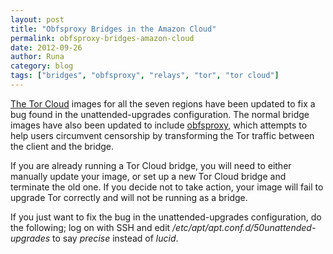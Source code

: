 ```yaml
---
layout: post
title: "Obfsproxy Bridges in the Amazon Cloud"
permalink: obfsproxy-bridges-amazon-cloud
date: 2012-09-26
author: Runa
category: blog
tags: ["bridges", "obfsproxy", "relays", "tor", "tor cloud"]
---
```


[The Tor Cloud](https://cloud.torproject.org/) images for all the seven regions have been updated to fix a bug found in the unattended-upgrades configuration. The normal bridge images have also been updated to include [obfsproxy](https://www.torproject.org/projects/obfsproxy), which attempts to help users circumvent censorship by transforming the Tor traffic between the client and the bridge.

If you are already running a Tor Cloud bridge, you will need to either manually update your image, or set up a new Tor Cloud bridge and terminate the old one. If you decide not to take action, your image will fail to upgrade Tor correctly and will not be running as a bridge.

If you just want to fix the bug in the unattended-upgrades configuration, do the following; log on with SSH and edit _/etc/apt/apt.conf.d/50unattended-upgrades_ to say _precise_ instead of _lucid_.

